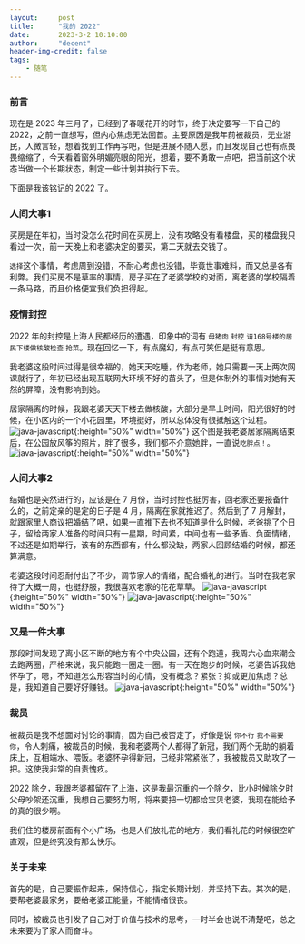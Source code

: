 ```yaml
---
layout:     post
title:      "我的 2022"
date:       2023-3-2 10:10:00
author:     "decent"
header-img-credit: false
tags:
    - 随笔
---
```


### 前言 
现在是 2023 年三月了，已经到了春暖花开的时节，终于决定要写一下自己的 2022，之前一直想写，但内心焦虑无法回首。主要原因是我年前被裁员，无业游民，人微言轻，想着找到工作再写吧，但是进展不随人愿，而且发现自己也有点畏畏缩缩了，今天看着窗外明媚亮眼的阳光，想着，要不勇敢一点吧，把当前这个状态当做一个长期状态，制定一些计划并执行下去。

下面是我该铭记的 2022 了。
### 人间大事1
买房是在年初，当时没怎么花时间在买房上，没有攻略没有看楼盘，买的楼盘我只看过一次，前一天晚上和老婆决定的要买，第二天就去交钱了。

`选择`这个事情，考虑周到没错，不耐心考虑也没错，毕竟世事难料，而又总是各有利弊。我们买房不是草率的事情，房子买在了老婆学校的对面，离老婆的学校隔着一条马路，而且价格便宜我们负担得起。

### 疫情封控
2022 年的封控是上海人民都经历的遭遇，印象中的词有 `母猪肉` `封控` `请168号楼的居民下楼做核酸检查` `抢菜`。现在回忆一下，有点魔幻，有点可笑但是挺有意思。

我老婆这段时间过得是很幸福的，她天天吃睡，作为老师，她只需要一天上两次网课就行了，年初已经出现互联网大环境不好的苗头了，但是体制外的事情对她有天然的屏障，没有影响到她。

居家隔离的时候，我跟老婆天天下楼去做核酸，大部分是早上时间，阳光很好的时候，在小区内的一个小花园里，环境挺好，所以总体没有很抵触这个过程。
![java-javascript](/pics/xiaoqu.jpeg){:height="50%" width="50%"}
这个图是我老婆居家隔离结束后，在公园放风筝的照片，胖了很多，我们都不介意她胖，一直说`吃胖点！`。
![java-javascript](/pics/fat.jpeg){:height="50%" width="50%"}

### 人间大事2
结婚也是突然进行的，应该是在 7 月份，当时封控也挺厉害，回老家还要报备什么的，之前定亲的是定的日子是 4 月，隔离在家就推迟了。然后到了 7 月解封，就跟家里人商议把婚结了吧，如果一直推下去也不知道是什么时候，老爸挑了个日子，留给两家人准备的时间只有一星期，时间紧，中间也有一些矛盾、负面情绪，不过还是如期举行，该有的东西都有，什么都没缺，两家人回顾结婚的时候，都还算满意。

老婆这段时间忍耐付出了不少，调节家人的情绪，配合婚礼的进行。当时在我老家待了大概一周，也挺舒服，我很喜欢老家的花花草草。
![java-javascript](/pics/goal.jpeg){:height="50%" width="50%"}
![java-javascript](/pics/wet.jpeg){:height="50%" width="50%"}

### 又是一件大事
那段时间发现了离小区不断的地方有个中央公园，还有个跑道，我周六心血来潮会去跑两圈，严格来说，我只能跑一圈走一圈。有一天在跑步的时候，老婆告诉我她怀孕了，嗯，不知道怎么形容当时的心情，没有概念？紧张？抑或更加焦虑？总是，我知道自己要好好赚钱。
![java-javascript](/pics/park.jpeg){:height="50%" width="50%"}

### 裁员
被裁员是我不想面对讨论的事情，因为自己被否定了，好像是说 `你不行` `我不需要你`，令人刺痛，被裁员的时候，我和老婆两个人都得了新冠，我们两个无助的躺着床上，互相端水、喂饭。老婆怀孕得新冠，已经非常紧张了，我被裁员又助攻了一把。这使我非常的自责愧疚。

2022 除夕，我跟老婆都留在了上海，这是我最沉重的一个除夕，比小时候除夕时父母吵架还沉重，我想自己要努力啊，将来要把一切都给宝贝老婆，我现在能给予的真的很少啊。

我们住的楼房前面有个小广场，也是人们放礼花的地方，我们看礼花的时候很空旷直观，但是终究没有那么快乐。

### 关于未来
首先的是，自己要振作起来，保持信心，指定长期计划，并坚持下去。其次的是，要帮老婆最家务，要给老婆正能量，不能情绪很丧。

同时，被裁员也引发了自己对于价值与技术的思考，一时半会也说不清楚吧，总之未来要为了家人而奋斗。
